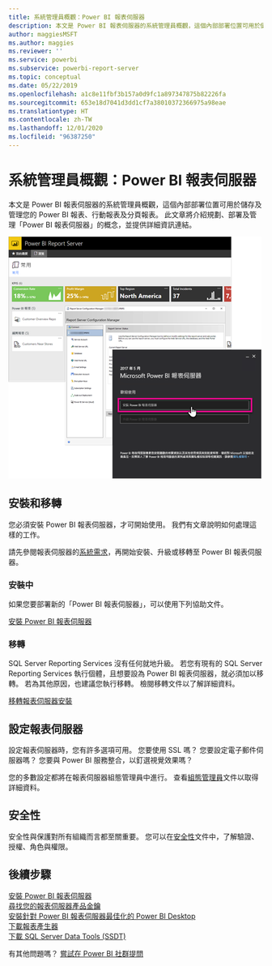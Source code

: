 ```yaml
---
title: 系統管理員概觀：Power BI 報表伺服器
description: 本文是 Power BI 報表伺服器的系統管理員概觀，這個內部部署位置可用於儲存及管理您的 Power BI 報表、行動報表及分頁報表。
author: maggiesMSFT
ms.author: maggies
ms.reviewer: ''
ms.service: powerbi
ms.subservice: powerbi-report-server
ms.topic: conceptual
ms.date: 05/22/2019
ms.openlocfilehash: a1c8e11fbf3b157a0d9fc1a897347875b82226fa
ms.sourcegitcommit: 653e18d7041d3dd1cf7a38010372366975a98eae
ms.translationtype: HT
ms.contentlocale: zh-TW
ms.lasthandoff: 12/01/2020
ms.locfileid: "96387250"
---
```

# <a name="admin-overview-power-bi-report-server"></a>系統管理員概觀：Power BI 報表伺服器
本文是 Power BI 報表伺服器的系統管理員概觀，這個內部部署位置可用於儲存及管理您的 Power BI 報表、行動報表及分頁報表。 此文章將介紹規劃、部署及管理「Power BI 報表伺服器」的概念，並提供詳細資訊連結。

![Power BI 報表伺服器的螢幕擷取畫面，其中顯示登入選項。](media/admin-handbook-overview/admin-handbook.png)
 
## <a name="installing-and-migration"></a>安裝和移轉
您必須安裝 Power BI 報表伺服器，才可開始使用。 我們有文章說明如何處理這樣的工作。

請先參閱報表伺服器的[系統需求](system-requirements.md)，再開始安裝、升級或移轉至 Power BI 報表伺服器。

### <a name="installing"></a>安裝中
如果您要部署新的「Power BI 報表伺服器」，可以使用下列協助文件。 

[安裝 Power BI 報表伺服器](install-report-server.md)

### <a name="migration"></a>移轉
SQL Server Reporting Services 沒有任何就地升級。 若您有現有的 SQL Server Reporting Services 執行個體，且想要設為 Power BI 報表伺服器，就必須加以移轉。 若為其他原因，也建議您執行移轉。 檢閱移轉文件以了解詳細資料。

[移轉報表伺服器安裝](migrate-report-server.md)

## <a name="configuring-your-report-server"></a>設定報表伺服器
設定報表伺服器時，您有許多選項可用。 您要使用 SSL 嗎？ 您要設定電子郵件伺服器嗎？ 您要與 Power BI 服務整合，以釘選視覺效果嗎？

您的多數設定都將在報表伺服器組態管理員中進行。 查看[組態管理員](/sql/reporting-services/install-windows/reporting-services-configuration-manager-native-mode)文件以取得詳細資料。

## <a name="security"></a>安全性
安全性與保護對所有組織而言都至關重要。 您可以在[安全性](/sql/reporting-services/security/reporting-services-security-and-protection)文件中，了解驗證、授權、角色與權限。

## <a name="next-steps"></a>後續步驟
[安裝 Power BI 報表伺服器](install-report-server.md)  
[尋找您的報表伺服器產品金鑰](find-product-key.md)  
[安裝針對 Power BI 報表伺服器最佳化的 Power BI Desktop](install-powerbi-desktop.md)  
[下載報表產生器](https://www.microsoft.com/download/details.aspx?id=53613)  
[下載 SQL Server Data Tools (SSDT)](/sql/ssdt/download-sql-server-data-tools-ssdt)

有其他問題嗎？ [嘗試在 Power BI 社群提問](https://community.powerbi.com/)